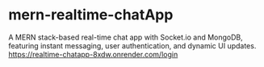 # mern-realtime-chatApp
A MERN stack-based real-time chat app with Socket.io and MongoDB, featuring instant messaging, user authentication, and dynamic UI updates.
https://realtime-chatapp-8xdw.onrender.com/login
